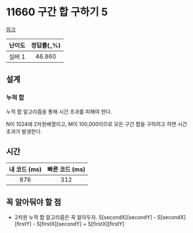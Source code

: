 # 11660 구간 합 구하기 5

[링크](https://www.acmicpc.net/problem/11660)

| 난이도  | 정답률(\_%) |
|:----:|:--------:|
| 실버 1 |  46.860  |

## 설계

### 누적 합
누적 합 알고리즘을 통해 시간 초과를 피해야 한다.

N이 1024에 2차원배열이고, M이 100,000이므로 모든 구간 합을 구하려고 하면 시간초과가 발생한다.


## 시간

| 내 코드 (ms) | 빠른 코드 (ms) |
|:---------:|:----------:|
|    876    |      312      |

## 꼭 알아둬야 할 점
- 2차원 누적 합 알고리즘은 꼭 알아두자. S[secondX][secondY] - S[secondX][firstY] - S[firstX][secondY] + S[firstX][firstY]
